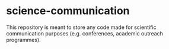 # science-communication
This repository is meant to store any code made for scientific communication purposes (e.g. conferences, academic outreach programmes).
